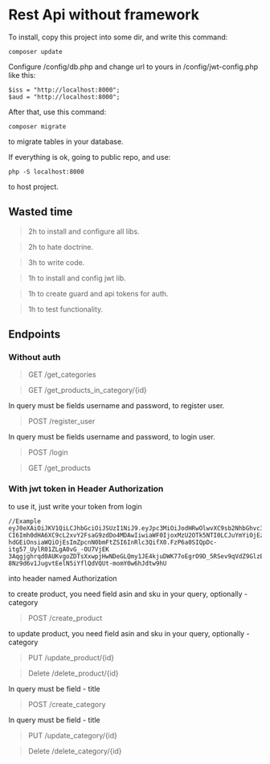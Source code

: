 # Rest Api without framework
To install, copy this project into some dir, and write this
command:
```
composer update
```

Configure /config/db.php and change url to yours in
/config/jwt-config.php like this:

```
$iss = "http://localhost:8000";
$aud = "http://localhost:8000";
```

After that, use this command:

```
composer migrate
```

to migrate tables in your database.

If everything is ok, going to public repo, and use:

```
php -S localhost:8000
```

to host project.

## Wasted time 
>2h to install and configure all libs.

>2h to hate doctrine.

>3h to write code.

>1h to install and config jwt lib.

>1h to create guard and api tokens for auth.

>1h to test functionality.

## Endpoints

### Without auth

>GET /get_categories

>GET /get_products_in_category/{id}

In query must be fields username and password, to register user.
>POST /register_user

In query must be fields username and password, to login user.
>POST /login

>GET /get_products


### With jwt token in Header Authorization
to use it, just write your token from login
 
 ```
 //Example
 eyJ0eXAiOiJKV1QiLCJhbGciOiJSUzI1NiJ9.eyJpc3MiOiJodHRwOlwvXC9sb2NhbGhvc3Q6ODAwMCIsImF1Z
 CI6Imh0dHA6XC9cL2xvY2FsaG9zdDo4MDAwIiwiaWF0IjoxMzU2OTk5NTI0LCJuYmYiOjEzNTcwMDAwMDAsImR
 hdGEiOnsiaWQiOjEsImZpcnN0bmFtZSI6InRlc3QifX0.FzP6a0SIQpDc-itg57_UylR01ZLgA0vG_-OU7VjEK
 3Aqgjghrqd0AUKvgoZDTsXxwpjHwNDeGLQmy1JE4kjuDWK77oEgrO9D_5RSev9qVdZ9GlzB2M1q9g3oiFUrTGO
 8Nz9d6v1JugvtEelN5iYflQdVQUt-momY0w6hJdtw9hU
 ```

into header named Authorization

to create product, you need field asin and sku in your query, optionally - category
>POST /create_product

to update product, you need field asin and sku in your query, optionally - category
>PUT /update_product/{id}

>Delete /delete_product/{id}

In query must be field - title
>POST /create_category

In query must be field - title
>PUT /update_category/{id}

>Delete /delete_category/{id}